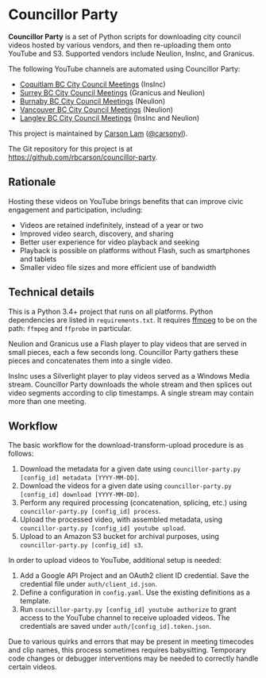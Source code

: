 Councillor Party
================

**Councillor Party** is a set of Python scripts for downloading city council videos hosted by various vendors,
and then re-uploading them onto YouTube and S3. Supported vendors include Neulion, InsInc, and Granicus.

The following YouTube channels are automated using Councillor Party:

* [Coquitlam BC City Council Meetings](https://www.youtube.com/channel/UCMvE5ag8fWAoFxLbw62D9rw) (InsInc)
* [Surrey BC City Council Meetings](https://www.youtube.com/channel/UCvDEI1KAPS5CjzDhsXa1jdw) (Granicus and Neulion)
* [Burnaby BC City Council Meetings](https://www.youtube.com/channel/UCk7Xv8-7kPMzDrEEjJfU2Qw) (Neulion)
* [Vancouver BC City Council Meetings](https://www.youtube.com/channel/UCAOvmwJyHEGhV_vUYv82HxA) (Neulion)
* [Langley BC City Council Meetings](https://www.youtube.com/channel/UCdUnSBiupuVc5HynLUWWlxQ) (InsInc and Neulion)

This project is maintained by [Carson Lam](https://www.carsonlam.ca) ([@carsonyl](https://twitter.com/carsonyl)).

The Git repository for this project is at https://github.com/rbcarson/councillor-party.

Rationale
---------

Hosting these videos on YouTube brings benefits that can improve civic engagement and participation,
including:

* Videos are retained indefinitely, instead of a year or two
* Improved video search, discovery, and sharing
* Better user experience for video playback and seeking
* Playback is possible on platforms without Flash, such as smartphones and tablets
* Smaller video file sizes and more efficient use of bandwidth

Technical details
-----------------

This is a Python 3.4+ project that runs on all platforms. Python dependencies are listed in `requirements.txt`.
It requires [ffmpeg](https://ffmpeg.org/) to be on the path: `ffmpeg` and `ffprobe` in particular. 

Neulion and Granicus use a Flash player to play videos that are served in small pieces, each a few seconds long.
Councillor Party gathers these pieces and concatenates them into a single video.

InsInc uses a Silverlight player to play videos served as a Windows Media stream.
Councillor Party downloads the whole stream and then splices out video segments according to clip timestamps.
A single stream may contain more than one meeting.

Workflow
--------

The basic workflow for the download-transform-upload procedure is as follows:

1. Download the metadata for a given date using `councillor-party.py [config_id] metadata [YYYY-MM-DD]`.
2. Download the videos for a given date using `councillor-party.py [config_id] download [YYYY-MM-DD]`.
3. Perform any required processing (concatenation, splicing, etc.) using `councillor-party.py [config_id] process`.
4. Upload the processed video, with assembled metadata, using `councillor-party.py [config_id] youtube upload`.
5. Upload to an Amazon S3 bucket for archival purposes, using `councillor-party.py [config_id] s3`.

In order to upload videos to YouTube, additional setup is needed:

1. Add a Google API Project and an OAuth2 client ID credential.
   Save the credential file under `auth/client_id.json`.
2. Define a configuration in `config.yaml`. Use the existing definitions as a template.
3. Run `councillor-party.py [config_id] youtube authorize`
   to grant access to the YouTube channel to receive uploaded videos.
   The credentials are saved under `auth/[config_id].token.json`.

Due to various quirks and errors that may be present in meeting timecodes and clip names,
this process sometimes requires babysitting. Temporary code changes or debugger interventions
may be needed to correctly handle certain videos.
